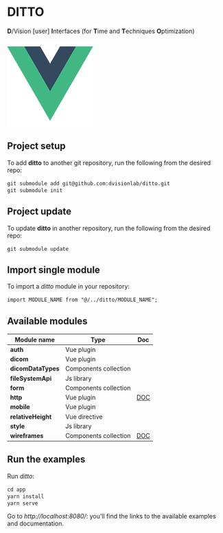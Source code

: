 # DITTO

**D**/Vision [user] **I**nterfaces (for **T**ime and **T**echniques **O**ptimization)

![image info](./app/src/assets/logo.png)

## Project setup

To add **ditto** to another git repository, run the following from the desired repo:

```
git submodule add git@github.com:dvisionlab/ditto.git
git submodule init
```

## Project update

To update **ditto** in another repository, run the following from the desired repo:

```
git submodule update
```

## Import single module

To import a _ditto_ module in your repository:

```
import MODULE_NAME from "@/../ditto/MODULE_NAME";
```

## Available modules

| Module name        | Type                  | Doc                                       |
| ------------------ | --------------------- | ----------------------------------------- |
| **auth**           | Vue plugin            |                                           |
| **dicom**          | Vue plugin            |                                           |
| **dicomDataTypes** | Components collection |                                           |
| **fileSystemApi**  | Js library            |                                           |
| **form**           | Components collection |                                           |
| **http**           | Vue plugin            | [DOC](./app/library/http/README.md)       |
| **mobile**         | Vue plugin            |                                           |
| **relativeHeight** | Vue directive         |                                           |
| **style**          | Js library            |                                           |
| **wireframes**     | Components collection | [DOC](./app/library/wireframes/README.md) |

## Run the examples

Run _ditto_:

```
cd app
yarn install
yarn serve
```

Go to _http://localhost:8080/_: you'll find the links to the available examples and documentation.
